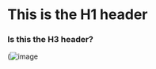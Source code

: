# This is the H1 header 
### Is this the H3 header?

(![image](https://github.com/user-attachments/assets/17f04624-4397-432f-8b07-17daf2aaf248)
